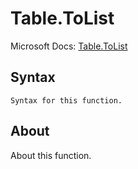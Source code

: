 ---
---

# Table.ToList

Microsoft Docs: [Table.ToList](https://docs.microsoft.com/en-us/powerquery-m/table-tolist)

## Syntax

```
Syntax for this function.
```

## About

About this function.

